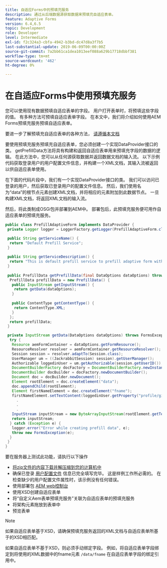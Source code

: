 ```yaml
---
title: 自适应Forms中的预填充服务
description: 通过从后端数据源获取数据来预填充自适应表单。
feature: Adaptive Forms
version: 6.4,6.5
topic: Development
role: Developer
level: Intermediate
exl-id: f2c324a3-cbfa-4942-b3bd-dc47d8a3f7b5
last-substantial-update: 2019-06-09T00:00:00Z
source-git-commit: 7a2bb61ca1dea1013eef088a629b17718dbbf381
workflow-type: tm+mt
source-wordcount: '462'
ht-degree: 0%

---
```


# 在自适应Forms中使用预填充服务

您可以使用现有数据预填自适应表单的字段。 用户打开表单时，将预填这些字段的值。 有多种方法可预填自适应表单字段。 在本文中，我们将介绍如何使用AEM Forms预填充服务预填自适应表单。

要进一步了解预填充自适应表单的各种方法， [请遵循本文档](https://helpx.adobe.com/experience-manager/6-4/forms/using/prepopulate-adaptive-form-fields.html#AEMFormsprefillservice)

要使用预填充服务预填充自适应表单，您必须创建一个实现DataProvider接口的类。 getPrefillData方法将具有构建和返回自适应表单用来预填充字段的数据的逻辑。 在此方法中，您可以从任何源获取数据并返回数据文档的输入流。 以下示例代码获取登录用户的用户配置文件信息，并构建一个XML文档，其输入流被返回以供自适应表单使用。

在下面的代码片段中，我们有一个实现DataProvider接口的类。 我们可以访问已登录的用户，然后获取已登录用户的配置文件信息。 然后，我们使用名为“data”的根节点元素创建XML文档，并将相应的元素附加到此数据节点。 一旦构建XML文档，将返回XML文档的输入流。

然后，将此类制成OSGi包并部署到AEM中。 部署包后，此预填充服务便可用作自适应表单的预填充服务。

```java
public class PrefillAdaptiveForm implements DataProvider {
 private Logger logger = LoggerFactory.getLogger(PrefillAdaptiveForm.class);

 public String getServiceName() {
  return "Default Prefill Service";
 }
 
 public String getServiceDescription() {
  return "This is default prefill service to prefill adaptive form with user data";
 }
 
 public PrefillData getPrefillData(final DataOptions dataOptions) throws FormsException {
  PrefillData prefillData = new PrefillData() {
   public InputStream getInputStream() {
    return getData(dataOptions);
   }
   
   public ContentType getContentType() {
    return ContentType.XML;
   }
  };
  return prefillData;
 }

 private InputStream getData(DataOptions dataOptions) throws FormsException {  
  try {
   Resource aemFormContainer = dataOptions.getFormResource();
   ResourceResolver resolver = aemFormContainer.getResourceResolver();
   Session session = resolver.adaptTo(Session.class);
   UserManager um = ((JackrabbitSession) session).getUserManager();
   Authorizable loggedinUser = um.getAuthorizable(session.getUserID());
   DocumentBuilderFactory docFactory = DocumentBuilderFactory.newInstance();
   DocumentBuilder docBuilder = docFactory.newDocumentBuilder();
   Document doc = docBuilder.newDocument();
   Element rootElement = doc.createElement("data");
   doc.appendChild(rootElement);
   Element firstNameElement = doc.createElement("fname");
   firstNameElement.setTextContent(loggedinUser.getProperty("profile/givenName")[0].getString());
     .
     .
     .
   InputStream inputStream = new ByteArrayInputStream(rootElement.getTextContent().getBytes());
   return inputStream;
  } catch (Exception e) {
   logger.error("Error while creating prefill data", e);
   throw new FormsException(e);
  }
 }
}
```

要在服务器上测试此功能，请执行以下操作

* [将zip文件的内容下载并解压缩到您的计算机中](assets/prefillservice.zip)
* 确保已登录 [用户配置文件](http://localhost:4502/libs/granite/security/content/useradmin) 信息已完全填写完毕。 这是样例工作所必需的。 在检查缺少的用户配置文件属性时，该示例没有任何错误。
* 使用部署包 [AEM web控制台](http://localhost:4502/system/console/bundles)
* 使用XSD创建自适应表单
* 将“自定义Aem表单预填充服务”关联为自适应表单的预填充服务
* 将架构元素拖放到表单中
* 预览表单

>[!NOTE]
>
>如果自适应表单基于XSD，请确保预填充服务返回的XML文档与自适应表单所基于的XSD相匹配。
>
>如果自适应表单不基于XSD，则必须手动绑定字段。 例如，将自适应表单字段绑定到将使用的XML数据中的fname元素 `/data/fname`  在自适应表单字段的绑定引用中。
